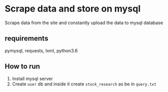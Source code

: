 # Scrape data and store on mysql
Scrape data from the site and constantly upload the data to mysql database

## requirements
pymysql, requests, lxml, python3.6

## How to run
1. Install mysql server
2. Create `user` db and inside it create `stock_research` as be in `query.txt`

